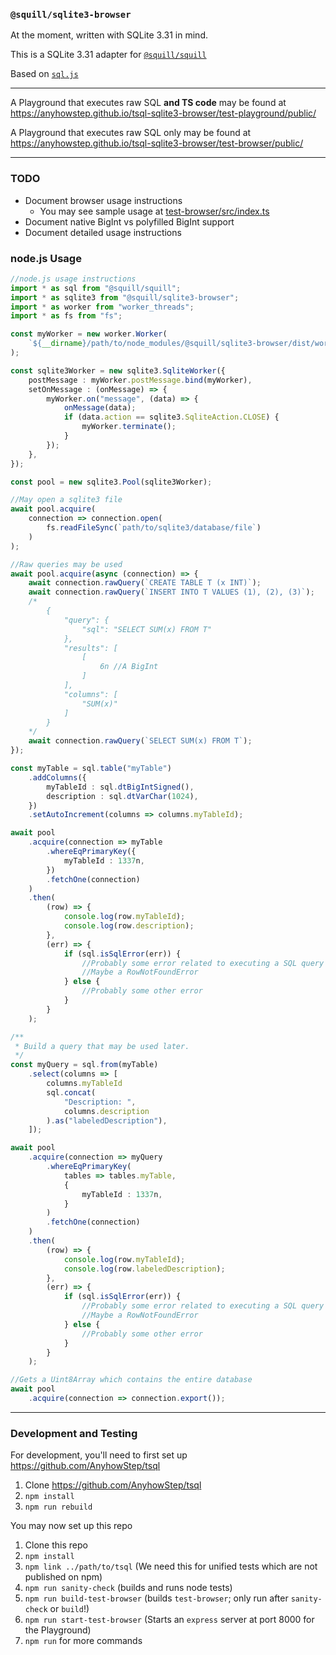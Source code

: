 ### `@squill/sqlite3-browser`

At the moment, written with SQLite 3.31 in mind.

This is a SQLite 3.31 adapter for [`@squill/squill`](https://github.com/AnyhowStep/tsql)

Based on [`sql.js`](https://github.com/sql-js/sql.js)

-----


A Playground that executes raw SQL **and TS code** may be found at https://anyhowstep.github.io/tsql-sqlite3-browser/test-playground/public/

A Playground that executes raw SQL only may be found at https://anyhowstep.github.io/tsql-sqlite3-browser/test-browser/public/

-----

### TODO

+ Document browser usage instructions
  + You may see sample usage at [test-browser/src/index.ts](test-browser/src/index.ts)
+ Document native BigInt vs polyfilled BigInt support
+ Document detailed usage instructions


### node.js Usage

```ts
//node.js usage instructions
import * as sql from "@squill/squill";
import * as sqlite3 from "@squill/sqlite3-browser";
import * as worker from "worker_threads";
import * as fs from "fs";

const myWorker = new worker.Worker(
    `${__dirname}/path/to/node_modules/@squill/sqlite3-browser/dist/worker/worker-node.js`
);

const sqlite3Worker = new sqlite3.SqliteWorker({
    postMessage : myWorker.postMessage.bind(myWorker),
    setOnMessage : (onMessage) => {
        myWorker.on("message", (data) => {
            onMessage(data);
            if (data.action == sqlite3.SqliteAction.CLOSE) {
                myWorker.terminate();
            }
        });
    },
});

const pool = new sqlite3.Pool(sqlite3Worker);

//May open a sqlite3 file
await pool.acquire(
    connection => connection.open(
        fs.readFileSync(`path/to/sqlite3/database/file`)
    )
);

//Raw queries may be used
await pool.acquire(async (connection) => {
    await connection.rawQuery(`CREATE TABLE T (x INT)`);
    await connection.rawQuery(`INSERT INTO T VALUES (1), (2), (3)`);
    /*
        {
            "query": {
                "sql": "SELECT SUM(x) FROM T"
            },
            "results": [
                [
                    6n //A BigInt
                ]
            ],
            "columns": [
                "SUM(x)"
            ]
        }
    */
    await connection.rawQuery(`SELECT SUM(x) FROM T`);
});

const myTable = sql.table("myTable")
    .addColumns({
        myTableId : sql.dtBigIntSigned(),
        description : sql.dtVarChar(1024),
    })
    .setAutoIncrement(columns => columns.myTableId);

await pool
    .acquire(connection => myTable
        .whereEqPrimaryKey({
            myTableId : 1337n,
        })
        .fetchOne(connection)
    )
    .then(
        (row) => {
            console.log(row.myTableId);
            console.log(row.description);
        },
        (err) => {
            if (sql.isSqlError(err)) {
                //Probably some error related to executing a SQL query
                //Maybe a RowNotFoundError
            } else {
                //Probably some other error
            }
        }
    );

/**
 * Build a query that may be used later.
 */
const myQuery = sql.from(myTable)
    .select(columns => [
        columns.myTableId
        sql.concat(
            "Description: ",
            columns.description
        ).as("labeledDescription"),
    ]);

await pool
    .acquire(connection => myQuery
        .whereEqPrimaryKey(
            tables => tables.myTable,
            {
                myTableId : 1337n,
            }
        )
        .fetchOne(connection)
    )
    .then(
        (row) => {
            console.log(row.myTableId);
            console.log(row.labeledDescription);
        },
        (err) => {
            if (sql.isSqlError(err)) {
                //Probably some error related to executing a SQL query
                //Maybe a RowNotFoundError
            } else {
                //Probably some other error
            }
        }
    );

//Gets a Uint8Array which contains the entire database
await pool
    .acquire(connection => connection.export());

```

-----

### Development and Testing

For development, you'll need to first set up https://github.com/AnyhowStep/tsql

1. Clone https://github.com/AnyhowStep/tsql
1. `npm install`
1. `npm run rebuild`

You may now set up this repo

1. Clone this repo
1. `npm install`
1. `npm link ../path/to/tsql` (We need this for unified tests which are not published on npm)
1. `npm run sanity-check` (builds and runs node tests)
1. `npm run build-test-browser` (builds `test-browser`; only run after `sanity-check` or `build`!)
1. `npm run start-test-browser` (Starts an `express` server at port 8000 for the Playground)
1. `npm run` for more commands

